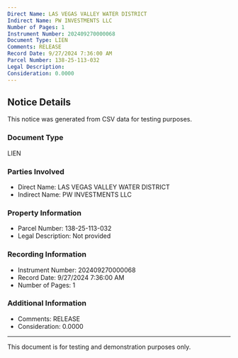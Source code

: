 ```yaml
---
Direct Name: LAS VEGAS VALLEY WATER DISTRICT
Indirect Name: PW INVESTMENTS LLC
Number of Pages: 1
Instrument Number: 202409270000068
Document Type: LIEN
Comments: RELEASE
Record Date: 9/27/2024 7:36:00 AM
Parcel Number: 138-25-113-032
Legal Description: 
Consideration: 0.0000
---
```


## Notice Details

This notice was generated from CSV data for testing purposes.

### Document Type
LIEN

### Parties Involved
- Direct Name: LAS VEGAS VALLEY WATER DISTRICT
- Indirect Name: PW INVESTMENTS LLC

### Property Information
- Parcel Number: 138-25-113-032
- Legal Description: Not provided

### Recording Information
- Instrument Number: 202409270000068
- Record Date: 9/27/2024 7:36:00 AM
- Number of Pages: 1

### Additional Information
- Comments: RELEASE
- Consideration: 0.0000

---

This document is for testing and demonstration purposes only.
